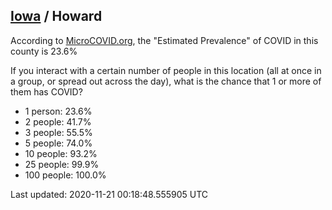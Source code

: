 
## [Iowa](/united-states/iowa) / Howard

According to [MicroCOVID.org](http://microcovid.org),
the "Estimated Prevalence" of COVID in this county is 23.6%

If you interact with a certain number of people in this location
(all at once in a group, or spread out across the day), what is the chance that
1 or more of them has COVID?

- 1 person: 23.6%
- 2 people: 41.7%
- 3 people: 55.5%
- 5 people: 74.0%
- 10 people: 93.2%
- 25 people: 99.9%
- 100 people: 100.0%

Last updated: 2020-11-21 00:18:48.555905 UTC
